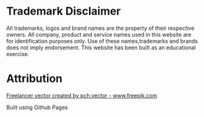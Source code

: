 # Trademark Disclaimer

All trademarks, logos and brand names are the property of their respective owners. All company, product and service names used in this website are for identification purposes only. Use of these names,trademarks and brands does not imply endorsement. This website has been built as an educational exercise.

# Attribution

<a href="https://www.freepik.com/vectors/freelancer">Freelancer vector created by pch.vector - www.freepik.com</a>

Built using Github Pages

